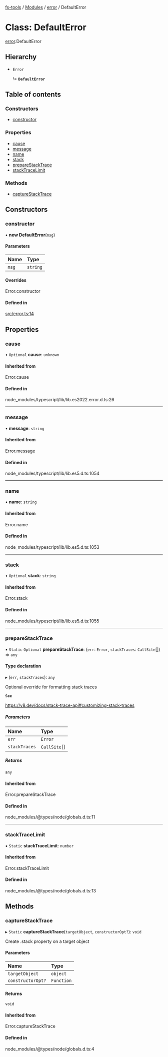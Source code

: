 [fs-tools](../README.md) / [Modules](../modules.md) / [error](../modules/error.md) / DefaultError

# Class: DefaultError

[error](../modules/error.md).DefaultError

## Hierarchy

- `Error`

  ↳ **`DefaultError`**

## Table of contents

### Constructors

- [constructor](error.DefaultError.md#constructor)

### Properties

- [cause](error.DefaultError.md#cause)
- [message](error.DefaultError.md#message)
- [name](error.DefaultError.md#name)
- [stack](error.DefaultError.md#stack)
- [prepareStackTrace](error.DefaultError.md#preparestacktrace)
- [stackTraceLimit](error.DefaultError.md#stacktracelimit)

### Methods

- [captureStackTrace](error.DefaultError.md#capturestacktrace)

## Constructors

### constructor

• **new DefaultError**(`msg`)

#### Parameters

| Name  | Type     |
| :---- | :------- |
| `msg` | `string` |

#### Overrides

Error.constructor

#### Defined in

[src/error.ts:14](https://github.com/jonathanchowjh/ts-utils/blob/39d9b52/src/error.ts#L14)

## Properties

### cause

• `Optional` **cause**: `unknown`

#### Inherited from

Error.cause

#### Defined in

node_modules/typescript/lib/lib.es2022.error.d.ts:26

---

### message

• **message**: `string`

#### Inherited from

Error.message

#### Defined in

node_modules/typescript/lib/lib.es5.d.ts:1054

---

### name

• **name**: `string`

#### Inherited from

Error.name

#### Defined in

node_modules/typescript/lib/lib.es5.d.ts:1053

---

### stack

• `Optional` **stack**: `string`

#### Inherited from

Error.stack

#### Defined in

node_modules/typescript/lib/lib.es5.d.ts:1055

---

### prepareStackTrace

▪ `Static` `Optional` **prepareStackTrace**: (`err`: `Error`, `stackTraces`: `CallSite`[]) => `any`

#### Type declaration

▸ (`err`, `stackTraces`): `any`

Optional override for formatting stack traces

**`See`**

https://v8.dev/docs/stack-trace-api#customizing-stack-traces

##### Parameters

| Name          | Type         |
| :------------ | :----------- |
| `err`         | `Error`      |
| `stackTraces` | `CallSite`[] |

##### Returns

`any`

#### Inherited from

Error.prepareStackTrace

#### Defined in

node_modules/@types/node/globals.d.ts:11

---

### stackTraceLimit

▪ `Static` **stackTraceLimit**: `number`

#### Inherited from

Error.stackTraceLimit

#### Defined in

node_modules/@types/node/globals.d.ts:13

## Methods

### captureStackTrace

▸ `Static` **captureStackTrace**(`targetObject`, `constructorOpt?`): `void`

Create .stack property on a target object

#### Parameters

| Name              | Type       |
| :---------------- | :--------- |
| `targetObject`    | `object`   |
| `constructorOpt?` | `Function` |

#### Returns

`void`

#### Inherited from

Error.captureStackTrace

#### Defined in

node_modules/@types/node/globals.d.ts:4
